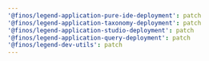 ```yaml
---
'@finos/legend-application-pure-ide-deployment': patch
'@finos/legend-application-taxonomy-deployment': patch
'@finos/legend-application-studio-deployment': patch
'@finos/legend-application-query-deployment': patch
'@finos/legend-dev-utils': patch
---
```

